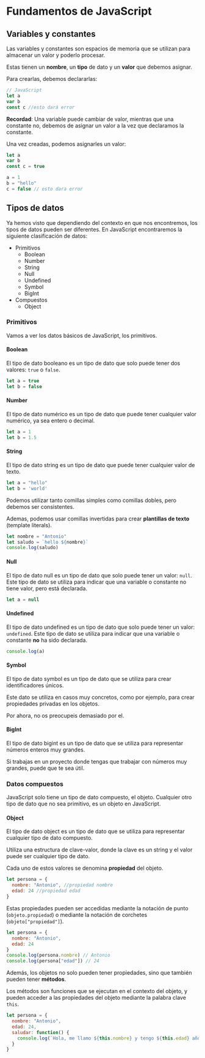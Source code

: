 # Fundamentos de JavaScript

## Variables y constantes
Las variables y constantes son espacios de memoria que se utilizan para almacenar un valor y poderlo procesar.

Estas tienen un **nombre**, un **tipo** de dato y un **valor** que debemos asignar.

Para crearlas, debemos declararlas:

```javascript
// JavaScript
let a
var b
const c //esto dará error
```
**Recordad**: Una variable puede cambiar de valor, mientras que una constante no, debemos de asignar un valor a la vez que declaramos la constante.

Una vez creadas, podemos asignarles un valor:

```javascript
let a
var b
const c = true

a = 1
b = "hello"
c = false // esto dara error
```

## Tipos de datos
Ya hemos visto que dependiendo del contexto en que nos encontremos, los tipos de datos pueden ser diferentes. En JavaScript encontraremos la siguiente clasificación de datos:

- Primitivos
  - Boolean
  - Number
  - String
  - Null
  - Undefined
  - Symbol
  - BigInt
- Compuestos
  - Object

### Primitivos
Vamos a ver los datos básicos de JavaScript, los primitivos.

#### Boolean
El tipo de dato booleano es un tipo de dato que solo puede tener dos valores: `true` o `false`.

```javascript
let a = true
let b = false
```

#### Number
El tipo de dato numérico es un tipo de dato que puede tener cualquier valor numérico, ya sea entero o decimal.

```javascript
let a = 1
let b = 1.5
```

#### String
El tipo de dato string es un tipo de dato que puede tener cualquier valor de texto.

```javascript
let a = "hello"
let b = 'world'
```

Podemos utilizar tanto comillas simples como comillas dobles, pero debemos ser consistentes.

Ademas, podemos usar comillas invertidas para crear **plantillas de texto** (template literals).

```javascript
let nombre = "Antonio"
let saludo = `hello ${nombre}`
console.log(saludo)
```

#### Null
El tipo de dato null es un tipo de dato que solo puede tener un valor: `null`.
Este tipo de dato se utiliza para indicar que una variable o constante no tiene valor, pero está declarada.

```javascript
let a = null
```

#### Undefined
El tipo de dato undefined es un tipo de dato que solo puede tener un valor: `undefined`.
Este tipo de dato se utiliza para indicar que una variable o constante **no** ha sido declarada.

```javascript
console.log(a)
```

#### Symbol
El tipo de dato symbol es un tipo de dato que se utiliza para crear identificadores únicos.

Este dato se utiliza en casos muy concretos, como por ejemplo, para crear propiedades privadas en los objetos.

Por ahora, no os preocupeis demasiado por el.

#### BigInt
El tipo de dato bigint es un tipo de dato que se utiliza para representar números enteros muy grandes.

Si trabajas en un proyecto donde tengas que trabajar con números muy grandes, puede que te sea útil.

### Datos compuestos
JavaScript solo tiene un tipo de dato compuesto, el objeto.
Cualquier otro tipo de dato que no sea primitivo, es un objeto en JavaScript.

#### Object
El tipo de dato object es un tipo de dato que se utiliza para representar cualquier tipo de dato compuesto.

Utiliza una estructura de clave-valor, donde la clave es un string y el valor puede ser cualquier tipo de dato.

Cada uno de estos valores se denomina **propiedad** del objeto.

```javascript
let persona = {
  nombre: "Antonio", //propiedad nombre
  edad: 24 //propiedad edad
}
```
Estas propiedades pueden ser accedidas mediante la notación de punto (`objeto.propiedad`) o mediante la notación de corchetes (`objeto["propiedad"]`).

```javascript
let persona = {
  nombre: "Antonio",
  edad: 24
}
console.log(persona.nombre) // Antonio
console.log(persona["edad"]) // 24
```
Además, los objetos no solo pueden tener propiedades, sino que también pueden tener **métodos**.

Los métodos son funciones que se ejecutan en el contexto del objeto, y pueden acceder a las propiedades del objeto mediante la palabra clave `this`.

```javascript
let persona = {
  nombre: "Antonio",
  edad: 24,
  saludar: function() {
    console.log(`Hola, me llamo ${this.nombre} y tengo ${this.edad} años`)
  }
}